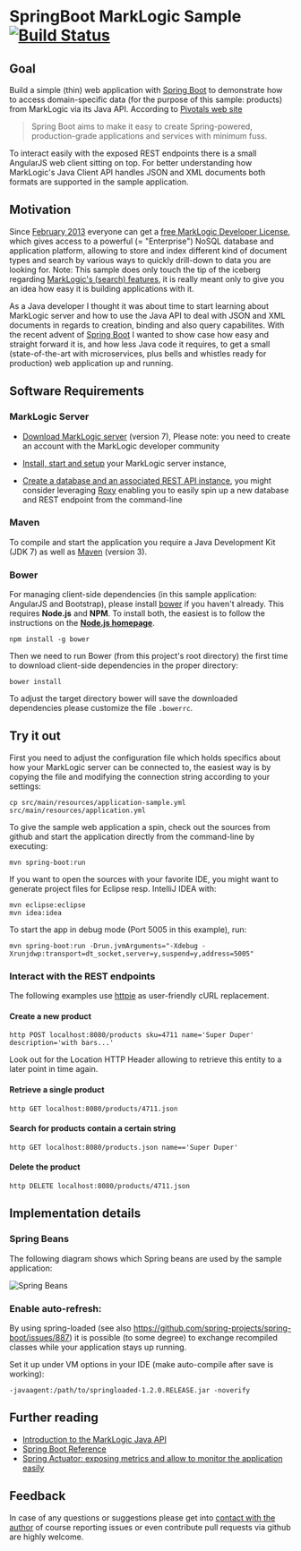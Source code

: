 # SpringBoot MarkLogic Sample [![Build Status](https://travis-ci.org/nikos/springboot-marklogic-sample.svg?branch=master)](http://travis-ci.org/nikos/springboot-marklogic-sample)

## Goal

Build a simple (thin) web application with [Spring Boot](http://projects.spring.io/spring-boot/) to 
demonstrate how to access domain-specific data (for the purpose of this sample: products) 
from MarkLogic via its Java API. According to [Pivotals web site](https://spring.io/blog/2013/08/06/spring-boot-simplifying-spring-for-everyone)
> Spring Boot aims to make it easy to create Spring-powered, production-grade applications and services with minimum fuss.

To interact easily with the exposed REST endpoints there is a small AngularJS web client sitting on top.
For better understanding how MarkLogic's Java Client API handles JSON and XML documents
both formats are supported in the sample application.


## Motivation

Since [February 2013](http://www.marklogic.com/press-releases/marklogic-simplifies-development-of-enterprise-ready-applications-free-developer-license-for-marklogic-enterprise-edition-now-available/) 
everyone can get a [free MarkLogic Developer License](http://developer.marklogic.com/free-developer), 
which gives access to a powerful (= "Enterprise") NoSQL database and application platform, allowing
to store and index different kind of document types and search by various ways to quickly drill-down
to data you are looking for. Note: This sample does only touch the tip of the iceberg regarding
[MarkLogic's (search) features](http://www.marklogic.com/what-is-marklogic/enterprise-nosql/), 
it is really meant only to give you an idea how easy it is building applications with it.

As a Java developer I thought it was about time to start learning about MarkLogic server
and how to use the Java API to deal with JSON and XML documents in regards to creation,
binding and also query capabilites. With the recent advent of [Spring Boot](http://projects.spring.io/spring-boot/)
I wanted to show case how easy and straight forward it is, and how less Java code it requires,
to get a small (state-of-the-art with microservices, plus bells and whistles ready for production) 
web application up and running.


## Software Requirements

### MarkLogic Server

* [Download MarkLogic server](http://developer.marklogic.com/products/marklogic-server) (version 7), Please note: you need to create an account 
  with the MarkLogic developer community

* [Install, start and setup](http://docs.marklogic.com/guide/installation/procedures#id_28962) your MarkLogic server instance,
   
* [Create a database and an associated REST API instance](http://developer.marklogic.com/learn/rest/setup),
  you might consider leveraging [Roxy](https://github.com/marklogic/roxy) enabling you to easily spin up a new
  database and REST endpoint from the command-line


### Maven

To compile and start the application you require a Java Development Kit (JDK 7) as well
as [Maven](http://maven.apache.org/download.cgi) (version 3). 


### Bower

For managing client-side dependencies (in this sample application: AngularJS and Bootstrap),
please install [bower](http://bower.io/) if you haven't already. This requires **Node.js** 
and **NPM**. To install both, the easiest is to follow the instructions on the **[Node.js homepage](http://nodejs.org)**.

    npm install -g bower

Then we need to run Bower (from this project's root directory) the first time to download client-side dependencies
in the proper directory:

    bower install

To adjust the target directory bower will save the downloaded dependencies please customize the file ```.bowerrc```.


## Try it out

First you need to adjust the configuration file which holds specifics about
how your MarkLogic server can be connected to, the easiest way is by copying
the file and modifying the connection string according to your settings:

    cp src/main/resources/application-sample.yml src/main/resources/application.yml

To give the sample web application a spin, check out the sources from github 
and start the application directly from the command-line by executing:

    mvn spring-boot:run

If you want to open the sources with your favorite IDE, you might want to generate project files for Eclipse resp. IntelliJ IDEA with:

    mvn eclipse:eclipse
    mvn idea:idea

To start the app in debug mode (Port 5005 in this example), run:

    mvn spring-boot:run -Drun.jvmArguments="-Xdebug -Xrunjdwp:transport=dt_socket,server=y,suspend=y,address=5005"


### Interact with the REST endpoints

The following examples use [httpie](http://httpie.org) as user-friendly cURL replacement.

#### Create a new product

    http POST localhost:8080/products sku=4711 name='Super Duper' description='with bars...'

Look out for the Location HTTP Header allowing to retrieve this entity to a later point in 
time again.

#### Retrieve a single product

    http GET localhost:8080/products/4711.json

#### Search for products contain a certain string

    http GET localhost:8080/products.json name=='Super Duper'

#### Delete the product

    http DELETE localhost:8080/products/4711.json


## Implementation details

### Spring Beans

The following diagram shows which Spring beans are used by the sample application:

![Spring Beans](https://raw.githubusercontent.com/nikos/springboot-marklogic-sample/master/doc/springbeans.png)


### Enable auto-refresh:

By using spring-loaded (see also https://github.com/spring-projects/spring-boot/issues/887)
it is possible (to some degree) to exchange recompiled classes while 
your application stays up running.

Set it up under VM options in your IDE (make auto-compile after save is working):

    -javaagent:/path/to/springloaded-1.2.0.RELEASE.jar -noverify


## Further reading

* [Introduction to the MarkLogic Java API](https://docs.marklogic.com/guide/java/intro)
* [Spring Boot Reference](http://docs.spring.io/spring-boot/docs/current/reference/htmlsingle/)
* [Spring Actuator: exposing metrics and allow to monitor the application easily](http://docs.spring.io/spring-boot/docs/current/reference/htmlsingle/#production-ready)

<!--
   [Freemarker: template engine](http://freemarker.org/)
-->


## Feedback

In case of any questions or suggestions please get into 
[contact with the author](mailto:niko[at]nava[dot]de)
of course reporting issues or even contribute pull requests
via github are highly welcome.